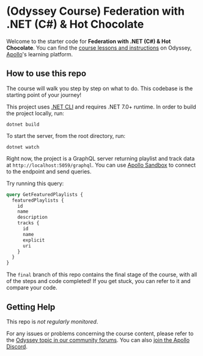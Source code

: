 # (Odyssey Course) Federation with .NET (C#) & Hot Chocolate 

Welcome to the starter code for **Federation with .NET (C#) & Hot Chocolate**. You can find the [course lessons and instructions](https://apollographql.com/tutorials/federation-hotchocolate) on Odyssey, [Apollo](https://apollographql.com)'s learning platform.

## How to use this repo

The course will walk you step by step on what to do. This codebase is the starting point of your journey!

This project uses [.NET CLI](https://learn.microsoft.com/en-us/dotnet/core/tools/) and requires .NET 7.0+ runtime. In order to build the project locally, run:

```shell
dotnet build
```

To start the server, from the root directory, run:

```shell script
dotnet watch
```

Right now, the project is a GraphQL server returning playlist and track data at `http://localhost:5059/graphql`. You can use [Apollo Sandbox](https://studio.apollographql.com/sandbox?endpoint=http://localhost:5059/graphql) to connect to the endpoint and send queries.

Try running this query:

```graphql
query GetFeaturedPlaylists {
  featuredPlaylists {
    id
    name
    description
    tracks {
      id
      name
      explicit
      uri
    }
  }
}
```

The `final` branch of this repo contains the final stage of the course, with all of the steps and code completed! If you get stuck, you can refer to it and compare your code.

## Getting Help

This repo is _not regularly monitored_.

For any issues or problems concerning the course content, please refer to the [Odyssey topic in our community forums](https://community.apollographql.com/tags/c/help/6/odyssey). You can also [join the Apollo Discord](https://discord.gg/graphos).

